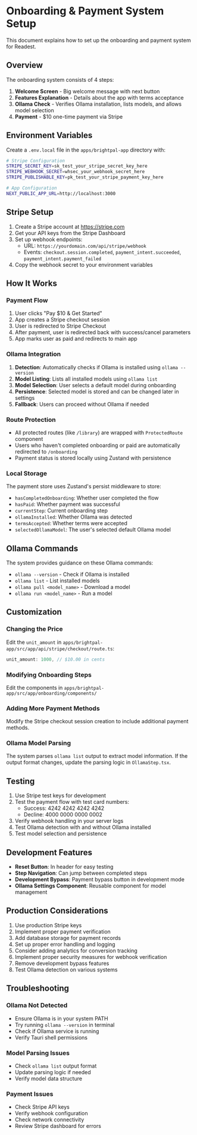 # Onboarding & Payment System Setup

This document explains how to set up the onboarding and payment system for Readest.

## Overview

The onboarding system consists of 4 steps:
1. **Welcome Screen** - Big welcome message with next button
2. **Features Explanation** - Details about the app with terms acceptance
3. **Ollama Check** - Verifies Ollama installation, lists models, and allows model selection
4. **Payment** - $10 one-time payment via Stripe

## Environment Variables

Create a `.env.local` file in the `apps/brightpal-app` directory with:

```bash
# Stripe Configuration
STRIPE_SECRET_KEY=sk_test_your_stripe_secret_key_here
STRIPE_WEBHOOK_SECRET=whsec_your_webhook_secret_here
STRIPE_PUBLISHABLE_KEY=pk_test_your_stripe_payment_key_here

# App Configuration
NEXT_PUBLIC_APP_URL=http://localhost:3000
```

## Stripe Setup

1. Create a Stripe account at https://stripe.com
2. Get your API keys from the Stripe Dashboard
3. Set up webhook endpoints:
   - URL: `https://yourdomain.com/api/stripe/webhook`
   - Events: `checkout.session.completed`, `payment_intent.succeeded`, `payment_intent.payment_failed`
4. Copy the webhook secret to your environment variables

## How It Works

### Payment Flow
1. User clicks "Pay $10 & Get Started"
2. App creates a Stripe checkout session
3. User is redirected to Stripe Checkout
4. After payment, user is redirected back with success/cancel parameters
5. App marks user as paid and redirects to main app

### Ollama Integration
1. **Detection**: Automatically checks if Ollama is installed using `ollama --version`
2. **Model Listing**: Lists all installed models using `ollama list`
3. **Model Selection**: User selects a default model during onboarding
4. **Persistence**: Selected model is stored and can be changed later in settings
5. **Fallback**: Users can proceed without Ollama if needed

### Route Protection
- All protected routes (like `/library`) are wrapped with `ProtectedRoute` component
- Users who haven't completed onboarding or paid are automatically redirected to `/onboarding`
- Payment status is stored locally using Zustand with persistence

### Local Storage
The payment store uses Zustand's persist middleware to store:
- `hasCompletedOnboarding`: Whether user completed the flow
- `hasPaid`: Whether payment was successful
- `currentStep`: Current onboarding step
- `ollamaInstalled`: Whether Ollama was detected
- `termsAccepted`: Whether terms were accepted
- `selectedOllamaModel`: The user's selected default Ollama model

## Ollama Commands

The system provides guidance on these Ollama commands:
- `ollama --version` - Check if Ollama is installed
- `ollama list` - List installed models
- `ollama pull <model_name>` - Download a model
- `ollama run <model_name>` - Run a model

## Customization

### Changing the Price
Edit the `unit_amount` in `apps/brightpal-app/src/app/api/stripe/checkout/route.ts`:
```typescript
unit_amount: 1000, // $10.00 in cents
```

### Modifying Onboarding Steps
Edit the components in `apps/brightpal-app/src/app/onboarding/components/`

### Adding More Payment Methods
Modify the Stripe checkout session creation to include additional payment methods.

### Ollama Model Parsing
The system parses `ollama list` output to extract model information. If the output format changes, update the parsing logic in `OllamaStep.tsx`.

## Testing

1. Use Stripe test keys for development
2. Test the payment flow with test card numbers:
   - Success: 4242 4242 4242 4242
   - Decline: 4000 0000 0000 0002
3. Verify webhook handling in your server logs
4. Test Ollama detection with and without Ollama installed
5. Test model selection and persistence

## Development Features

- **Reset Button**: In header for easy testing
- **Step Navigation**: Can jump between completed steps
- **Development Bypass**: Payment bypass button in development mode
- **Ollama Settings Component**: Reusable component for model management

## Production Considerations

1. Use production Stripe keys
2. Implement proper payment verification
3. Add database storage for payment records
4. Set up proper error handling and logging
5. Consider adding analytics for conversion tracking
6. Implement proper security measures for webhook verification
7. Remove development bypass features
8. Test Ollama detection on various systems

## Troubleshooting

### Ollama Not Detected
- Ensure Ollama is in your system PATH
- Try running `ollama --version` in terminal
- Check if Ollama service is running
- Verify Tauri shell permissions

### Model Parsing Issues
- Check `ollama list` output format
- Update parsing logic if needed
- Verify model data structure

### Payment Issues
- Check Stripe API keys
- Verify webhook configuration
- Check network connectivity
- Review Stripe dashboard for errors
